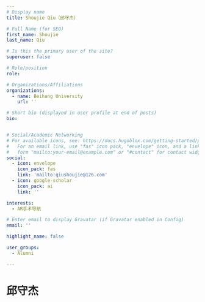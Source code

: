 ```yaml
---
# Display name
title: Shoujie Qiu（邱守杰）

# Full Name (for SEO)
first_name: Shoujie
last_name: Qiu

# Is this the primary user of the site?
superuser: false

# Role/position
role: 

# Organizations/Affiliations
organizations:
  - name: Beihang University
    url: ''

# Short bio (displayed in user profile at end of posts)
bio: 


# Social/Academic Networking
# For available icons, see: https://docs.hugoblox.com/getting-started/page-builder/#icons
#   For an email link, use "fas" icon pack, "envelope" icon, and a link in the
#   form "mailto:your-email@example.com" or "#contact" for contact widget.
social: 
  - icon: envelope
    icon_pack: fas
    link: 'mailto:qiushoujie@126.com'
  - icon: google-scholar
    icon_pack: ai
    link: ''

interests:
  - AR手术导航

# Enter email to display Gravatar (if Gravatar enabled in Config)
email: ''

highlight_name: false

user_groups: 
  - Alumni

---
```


# 邱守杰

